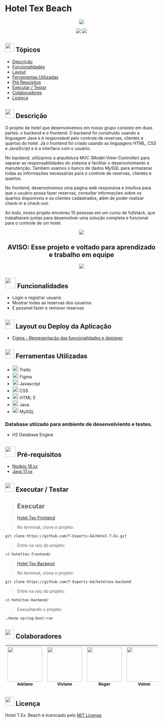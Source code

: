 # Hotel Tex Beach


<div align="center">
   <img src="https://github.com/T-Experts-G4/hoteltex-frontend/blob/main/imagens/Logo.png" />
</div>

<p align="center">
   <img src="https://img.shields.io/static/v1?label=STATUS&message=EM%20DESENVOLVIMENTO&color=greeb&style=for-the-badge%22" #vitrinedev/>
   <img src="https://img.shields.io/static/v1?label=license&message=MIT&color=yellow&style=for-the-badge" #vitrinedev/>

</p>

## <img height="30px" src="https://img.icons8.com/plasticine/100/null/todo-list.png"/> Tópicos
- [Descrição](#-descrição)
- [Funcionalidades](#-funcionalidades)
- [Layout](#-layout-ou-deploy-da-aplicação)
- [Ferramentas Utilizadas](#-ferramentas-utilizadas)
- [Pré Requisitos](#-pré-requisitos)
- [Executar / Testar](#-executar--testar)
- [Colaboradores](#-colaboradores)
- [Licença](#-licença)

## <img src="https://cdn-icons-png.flaticon.com/512/3534/3534033.png" style="widht:30px; height:30px;" /> Descrição

O projeto de hotel que desenvolvemos em nosso grupo consiste em duas partes: o backend e o frontend. O backend foi construído usando a linguagem Java e é responsável pelo controle de reservas, clientes e quartos do hotel. Já o frontend foi criado usando as linguagens HTML, CSS e JavaScript e é a interface com o usuário.

No backend, utilizamos a arquitetura MVC (Model-View-Controller) para separar as responsabilidades do sistema e facilitar o desenvolvimento e manutenção. Também usamos o banco de dados MySQL para armazenar todas as informações necessárias para o controle de reservas, clientes e quartos.

No frontend, desenvolvemos uma página web responsiva e intuitiva para que o usuário possa fazer reservas, consultar informações sobre os quartos disponíveis e os clientes cadastrados, além de poder realizar check-in e check-out.

Ao todo, nosso projeto envolveu 10 pessoas em um curso de fullstack, que trabalharam juntas para desenvolver uma solução completa e funcional para o controle de um hotel.


<div align="center">
  <img src="https://img.icons8.com/color/48/null/error--v1.png"/>
      <h2>AVISO: Esse projeto e voltado para aprendizado e trabalho em equipe</h2>
  <img src="https://img.icons8.com/color/48/null/error--v1.png"/>
</div>

## <img height="35px" src="https://img.icons8.com/color/96/null/puzzle-matching.png"/> Funcionalidades
- Login e registrar usuario
- Mostrar todas as reservas dos usuarios
- E possivel fazer e remover reservas

## <img height="30px" src="https://img.icons8.com/color/96/null/template.png"/> Layout ou Deploy da Aplicação
- [Figma - Representação das funcionalidades e designer](https://www.figma.com/file/hNJC6ib1Lcf7jmUqGgdgWo/Untitled?node-id=0%3A1&t=LWsAnRHOJvSZcXDb-1)

## <img src="https://cdn-icons-png.flaticon.com/512/1835/1835211.png" style="widht:30px; height:30px;" /> Ferramentas Utilizadas

- <img height="20px" src="https://cdn.jsdelivr.net/gh/devicons/devicon/icons/trello/trello-plain.svg" /> Trello
- <img height="20px" src="https://cdn.jsdelivr.net/gh/devicons/devicon/icons/figma/figma-original.svg" /> Figma
- <img height="20px" src="https://cdn.jsdelivr.net/gh/devicons/devicon/icons/javascript/javascript-plain.svg" /> Javascript
- <img height="20px" src="https://cdn.jsdelivr.net/gh/devicons/devicon/icons/css3/css3-plain.svg" /> CSS
- <img height="20px" src="https://cdn.jsdelivr.net/gh/devicons/devicon/icons/html5/html5-original.svg" /> HTML 5
- <img height="20px" src="https://cdn.jsdelivr.net/gh/devicons/devicon/icons/java/java-original.svg" /> Java
- <img height="20px" src="https://cdn.jsdelivr.net/gh/devicons/devicon/icons/mysql/mysql-original.svg" /> MySQL

### Database utiizado para ambiente de desenvolviento e testes.

- H2 Database Engine 


## <img height="35px" src="https://img.icons8.com/fluency/96/null/requirement.png"/> Pré-requisitos
- [Nodejs 18.xx](https://nodejs.org)
- [Java 17.xx](https://www.oracle.com/br/java/technologies/downloads/#java17)

## <img src="https://cdn-icons-png.flaticon.com/512/3068/3068553.png" style="widht:30px; height:30px;" /> Executar / Testar

> ## Executar

> [Hotel Tex Frontend](https://github.com/T-Experts-G4/hoteltex-frontend)

> No terminal, clone o projeto:
```bash
git clone https://github.com/T-Experts-G4/Hotel-T-Ex.git
```
> Entre na raiz do projeto:
```bash
cd hoteltex-frontend/
```

> [Hotel Tex Backend](https://github.com/T-Experts-G4/hoteltex-backend)

> No terminal, clone o projeto:
```bash
git clone https://github.com/T-Experts-G4/hoteltex-backend
```
> Entre na raiz do projeto:
```bash
cd hoteltex-backend/
```
> Execultando o projeto:
```bash
./mvnw spring-boot:run
```

## <img height="30px" src="https://cdn-icons-png.flaticon.com/512/166/166258.png"/> Colaboradores

|[<img src="https://avatars.githubusercontent.com/u/83418828?s=96&v=4" width=115><br><sub>Adriano</sub>](https://github.com/lucio-adriano)| [<img src="https://avatars.githubusercontent.com/u/117831731?v=4" width=115><br><sub>Viviane</sub>](https://github.com/vivianeap)|[<img src="https://avatars.githubusercontent.com/u/41457384?v=4" width=115><br><sub>Roger</sub>](https://github.com/Rjj18)|[<img src="https://avatars.githubusercontent.com/u/56170507?v=4" width=115><br><sub>Volnei</sub>](https://github.com/volnei-alves) | [<img src="https://avatars.githubusercontent.com/u/58015022?v=4" width=115><br><sub>Giovana</sub>](https://github.com/giovic16) | [<img src="https://avatars.githubusercontent.com/u/62257366?v=4" width=115><br><sub>Armando</sub>](https://github.com/cnxarmando) | [<img src="https://avatars.githubusercontent.com/u/83140436?v=4" width=115><br><sub>Silvio</sub>](https://github.com/silviodearaujo) | [<img src="https://avatars.githubusercontent.com/u/118616807?v=4" width=115><br><sub>Fidel</sub>](https://github.com/FidelSCorneta) | [<img src="https://avatars.githubusercontent.com/u/89412997?v=4" width=115><br><sub>Handerlr</sub>](https://github.com/handerlr)
|:---:|:---:|:---:|:---:|:---:|:---:|:---:|:---:|:---:|


## <img height="30px" src="https://img.icons8.com/external-filled-outline-icons-maxicons/85/null/external-balance-law-and-justice-filled-outline-filled-outline-icons-maxicons.png"/> Licença
Hotel T.Ex. Beach é licenciado pelo [MIT License](https://github.com/Iniciativa-PRO/barber-shop-equipe001/blob/main/LICENSE).
